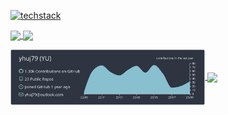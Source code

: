 <p>
    <a href="https://skillicons.dev">
        <img src="https://skillicons.dev/icons?i=vscode,idea,linux,git,github,c,md,html,css,js,typescript,swift,java,py,react,nextjs,gatsby,nodejs,mysql,express,prisma,heroku&perline=11" alt="techstack" /> 
    </a>
</p>

<p>
    <a href="https://github.com/yhuj79?tab=repositories">
        <img align="center" 
         src="https://github-readme-stats-git-masterrstaa-rickstaa.vercel.app/api?username=yhuj79&custom_title=GitHub&nbsp;Stats&show_icons=true&line_height=31.9&include_all_commits=true&count_private=true&border_radius=7&border_color=ECEFF4&bg_color=2E3440&title_color=ECEFF4&text_color=ECEFF4" width=51.4% />
    </a>
    <a href="https://github.com/yhuj79?tab=repositories">
        <img align="center" 
         src="https://github-readme-stats-git-masterrstaa-rickstaa.vercel.app/api/top-langs/?username=yhuj79&langs_count=6&layout=compact&border_color=ECEFF4&bg_color=2E3440&title_color=ECEFF4&text_color=ECEFF4" width=46.1% />
    </a>
</p>

<p>
    <a href="https://github.com/yhuj79?tab=repositories">
        <img align="center" src="https://raw.githubusercontent.com/yhuj79/yhuj79/main/profile-summary-card-output/nord_dark/0-profile-details.svg" width=61.8% />
    </a>
    <a href="https://github.com/yhuj79?tab=repositories">
        <img align="center" src="http://mazassumnida.wtf/api/generate_badge?boj=yhuj79" width=35.6% />    
    </a>
</p>
